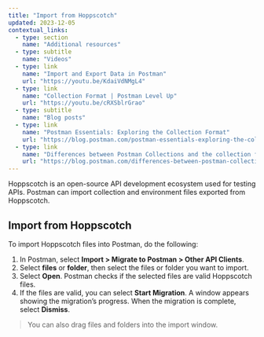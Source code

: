 ```yaml
---
title: "Import from Hoppscotch"
updated: 2023-12-05
contextual_links:
  - type: section
    name: "Additional resources"
  - type: subtitle
    name: "Videos"
  - type: link
    name: "Import and Export Data in Postman"
    url: "https://youtu.be/KdaiVdNMgL4"
  - type: link
    name: "Collection Format | Postman Level Up"
    url: "https://youtu.be/cRXSblrGrao"
  - type: subtitle
    name: "Blog posts"
  - type: link
    name: "Postman Essentials: Exploring the Collection Format"
    url: "https://blog.postman.com/postman-essentials-exploring-the-collection-format/"
  - type: link
    name: "Differences between Postman Collections and the collection format"
    url: "https://blog.postman.com/differences-between-postman-collections-and-collection-format/"
---
```


Hoppscotch is an open-source API development ecosystem used for testing APIs. Postman can import collection and environment files exported from Hoppscotch.

## Import from Hoppscotch

To import Hoppscotch files into Postman, do the following:

1. In Postman, select **Import > Migrate to Postman > Other API Clients**.
1. Select **files** or **folder**, then select the files or folder you want to import.
1. Select **Open**. Postman checks if the selected files are valid Hoppscotch files.
1. If the files are valid, you can select **Start Migration**. A window appears showing the migration’s progress. When the migration is complete, select **Dismiss**.

  > You can also drag files and folders into the import window.
